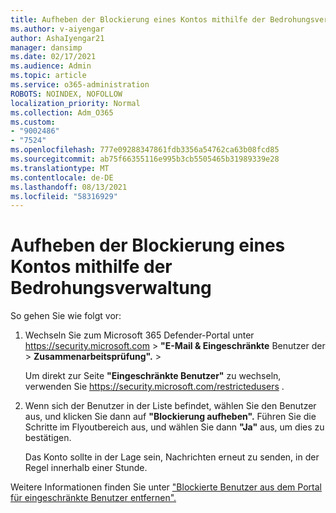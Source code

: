 ```yaml
---
title: Aufheben der Blockierung eines Kontos mithilfe der Bedrohungsverwaltung
ms.author: v-aiyengar
author: AshaIyengar21
manager: dansimp
ms.date: 02/17/2021
ms.audience: Admin
ms.topic: article
ms.service: o365-administration
ROBOTS: NOINDEX, NOFOLLOW
localization_priority: Normal
ms.collection: Adm_O365
ms.custom:
- "9002486"
- "7524"
ms.openlocfilehash: 777e09288347861fdb3356a54762ca63b08fcd85
ms.sourcegitcommit: ab75f66355116e995b3cb5505465b31989339e28
ms.translationtype: MT
ms.contentlocale: de-DE
ms.lasthandoff: 08/13/2021
ms.locfileid: "58316929"
---
```

# <a name="unblock-an-account-by-using-threat-management"></a>Aufheben der Blockierung eines Kontos mithilfe der Bedrohungsverwaltung

So gehen Sie wie folgt vor:

1. Wechseln Sie zum Microsoft 365 Defender-Portal unter <https://security.microsoft.com> \> **"E-Mail & Eingeschränkte** Benutzer der \> **Zusammenarbeitsprüfung".** \> 

   Um direkt zur Seite **"Eingeschränkte Benutzer"** zu wechseln, verwenden Sie <https://security.microsoft.com/restrictedusers> .

2. Wenn sich der Benutzer in der Liste befindet, wählen Sie den Benutzer aus, und klicken Sie dann auf **"Blockierung aufheben".** Führen Sie die Schritte im Flyoutbereich aus, und wählen Sie dann **"Ja"** aus, um dies zu bestätigen.

   Das Konto sollte in der Lage sein, Nachrichten erneut zu senden, in der Regel innerhalb einer Stunde.

Weitere Informationen finden Sie unter ["Blockierte Benutzer aus dem Portal für eingeschränkte Benutzer entfernen".](https://docs.microsoft.com/microsoft-365/security/office-365-security/removing-user-from-restricted-users-portal-after-spam)
